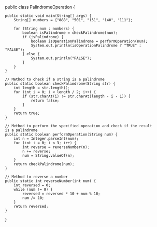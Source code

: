public class PalindromeOperation {

    public static void main(String[] args) {
        String[] numbers = {"888", "501", "151", "140", "111"};

        for (String num : numbers) {
            boolean isPalindrome = checkPalindrome(num);
            if (isPalindrome) {
                boolean isOperationPalindrome = performOperation(num);
                System.out.println(isOperationPalindrome ? "TRUE" : "FALSE");
            } else {
                System.out.println("FALSE");
            }
        }
    }

    // Method to check if a string is a palindrome
    public static boolean checkPalindrome(String str) {
        int length = str.length();
        for (int i = 0; i < length / 2; i++) {
            if (str.charAt(i) != str.charAt(length - i - 1)) {
                return false;
            }
        }
        return true;
    }

    // Method to perform the specified operation and check if the result is a palindrome
    public static boolean performOperation(String num) {
        int n = Integer.parseInt(num);
        for (int i = 0; i < 3; i++) {
            int reverse = reverseNumber(n);
            n += reverse;
            num = String.valueOf(n);
        }
        return checkPalindrome(num);
    }

    // Method to reverse a number
    public static int reverseNumber(int num) {
        int reversed = 0;
        while (num != 0) {
            reversed = reversed * 10 + num % 10;
            num /= 10;
        }
        return reversed;
    }
}
